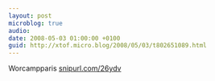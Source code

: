 ```yaml
---
layout: post
microblog: true
audio: 
date: 2008-05-03 01:00:00 +0100
guid: http://xtof.micro.blog/2008/05/03/t802651089.html
---
```

Worcampparis [snipurl.com/26ydv](http://snipurl.com/26ydv)

